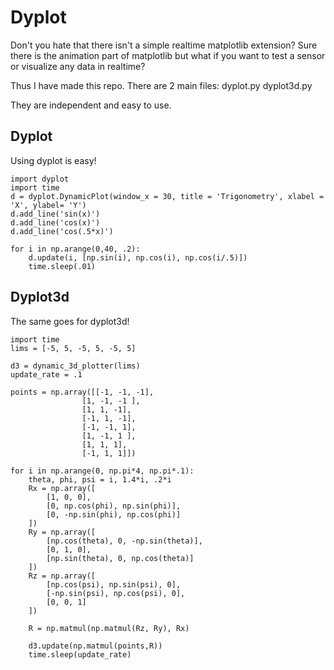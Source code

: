 # Dyplot

Don't you hate that there isn't a simple realtime matplotlib extension?
Sure there is the animation part of matplotlib but what if you want to test a sensor or visualize any data in realtime?

Thus I have made this repo.
There are 2 main files:
dyplot.py
dyplot3d.py

They are independent and easy to use.

## Dyplot

Using dyplot is easy!

    import dyplot
    import time
    d = dyplot.DynamicPlot(window_x = 30, title = 'Trigonometry', xlabel = 'X', ylabel= 'Y')
    d.add_line('sin(x)')
    d.add_line('cos(x)')
    d.add_line('cos(.5*x)')

    for i in np.arange(0,40, .2):
        d.update(i, [np.sin(i), np.cos(i), np.cos(i/.5)])
        time.sleep(.01)


## Dyplot3d

The same goes for dyplot3d!


    import time
    lims = [-5, 5, -5, 5, -5, 5]

    d3 = dynamic_3d_plotter(lims)
    update_rate = .1

    points = np.array([[-1, -1, -1],
                    [1, -1, -1 ],
                    [1, 1, -1],
                    [-1, 1, -1],
                    [-1, -1, 1],
                    [1, -1, 1 ],
                    [1, 1, 1],
                    [-1, 1, 1]])

    for i in np.arange(0, np.pi*4, np.pi*.1):
        theta, phi, psi = i, 1.4*i, .2*i
        Rx = np.array([
            [1, 0, 0],
            [0, np.cos(phi), np.sin(phi)],
            [0, -np.sin(phi), np.cos(phi)]
        ])
        Ry = np.array([
            [np.cos(theta), 0, -np.sin(theta)],
            [0, 1, 0],
            [np.sin(theta), 0, np.cos(theta)]
        ])
        Rz = np.array([
            [np.cos(psi), np.sin(psi), 0],
            [-np.sin(psi), np.cos(psi), 0],
            [0, 0, 1]
        ])

        R = np.matmul(np.matmul(Rz, Ry), Rx)

        d3.update(np.matmul(points,R))
        time.sleep(update_rate)
